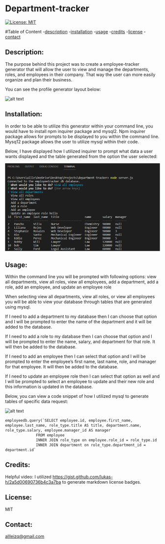 # Department-tracker
  [![License: MIT](https://img.shields.io/badge/License-MIT-yellow.svg)](https://opensource.org/licenses/MIT)

  #Table of Content
  -[description](#Description)
  -[installation](#Installation)
  -[usage](#Usage)
  -[credits](#Credits)
  -[license](#License)
  -[contact](#Contact)

  ## Description:
  The purpose behind this project was to create a employee-tracker generator that will allow the user to view and manage the departments, roles, and employees in their company. That way the user can more easily organize and plan their business.

  You can see the profile generator layout below:

   ![alt text](./assets/ )

  ## Installation:
  In order to be able to utilize this generator within your command line, you would have to install npm inquirer package and mysql2. Npm inquirer package allows for prompts to be displayed to you within the command line. Mysq12 package allows the user to utilize mysql within their code.

  Below, I have displayed how I utilized inquirer to prompt what data a user wants displayed and the table generated from the option the user selected:

   ![alt text](./imgs/table%20.png)


  ## Usage:
  Within the command line you will be prompted with following options: view all departments, view all roles, view all employees, add a department, add a role, add an employee, and update an employee role
  
  When selecting view all departments, view all roles, or view all employees you will be able to view your database through tables that are generated using mysql. 

  If I need to add a department to my database then I can choose that option and I will be prompted to enter the name of the department and it will be added to the database.

  If I need to add a role to my database then I can choose that option and I will be prompted to enter the name, salary, and department for that role. It will then be added to the database.
  
  If I need to add an employee then I can select that option and I will be prompted to enter the employee’s first name, last name, role, and manager for that employee. It will then be added to the database.

  If I need to update an employee role then I can select that option as well and I will be prompted to select an employee to update and their new role and this information is updated in the database.


  Below, you can view a code snippet of how I utilized mysql to generate tables of specific data request:

  ![alt text](./assets/ )
  ```
  employeedb.query(`SELECT employee.id, employee.first_name, employee.last_name, role_type.title AS title, department.name, role_type.salary, employee.manager_id AS manager
                FROM employee
                INNER JOIN role_type on employee.role_id = role_type.id
                INNER JOIN department on role_type.department_id = department.id`

  ```

  ## Credits:
  Helpful video: 
  I utilized https://gist.github.com/lukas-h/2a5d00690736b4c3a7ba to generate markdown license badges.
 
  ## License:
  MIT 

  ## Contact:
  allleizq@gmail.com